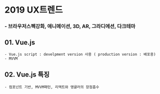 # 2019 UX트렌드
  ### - 브라우저스펙강화, 애니메이션, 3D, AR, 그라디에션, 다크테마 

## 01. Vue.js 
    - Vue.js script : develpment version 사용 ( production version : 배포용)
    - MVVM

## 02. Vue.js 특징
    - 컴포넌트 기반, MVVM패턴, 리액트와 앵귤러의 장점흡수
